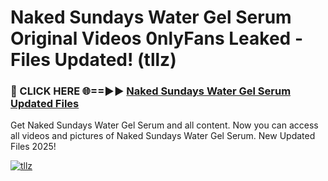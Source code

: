 # Naked Sundays Water Gel Serum Original Videos 0nlyFans Leaked - Files Updated! (tllz)

<h3>🔴 CLICK HERE 🌐==►► <a href="https://tinyurl.com/up5wt9bj" rel="nofollow">Naked Sundays Water Gel Serum Updated Files</a></h3>

Get Naked Sundays Water Gel Serum and all content. Now you can access all videos and pictures of Naked Sundays Water Gel Serum. New Updated Files 2025!

[![tllz](https://i.imgur.com/ABiUzMV.gif)](https://tinyurl.com/up5wt9bj)
